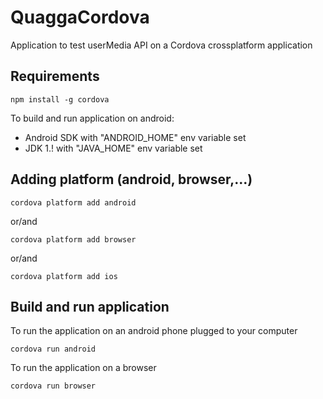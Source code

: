 # QuaggaCordova

Application to test userMedia API on a Cordova crossplatform application

## Requirements
```
npm install -g cordova
```

To build and run application on android:
- Android SDK with "ANDROID_HOME" env variable set
- JDK 1.! with "JAVA_HOME" env variable set

## Adding platform (android, browser,...)
```
cordova platform add android
```
or/and
```
cordova platform add browser
```
or/and
```
cordova platform add ios
```

## Build and run application
To run the application on an android phone plugged to your computer
```
cordova run android
```
To run the application on a browser
```
cordova run browser
```

